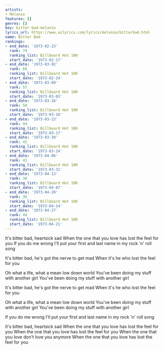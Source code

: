 ```yaml
---
artists:
- Melanie
features: []
genres: []
key: bitter-bad-melanie
lyrics_url: https://www.azlyrics.com/lyrics/melanie/bitterbad.html
name: Bitter Bad
rankings:
- end_date: '1973-02-23'
  rank: 79
  ranking_list: Billboard Hot 100
  start_date: '1973-02-17'
- end_date: '1973-03-02'
  rank: 66
  ranking_list: Billboard Hot 100
  start_date: '1973-02-24'
- end_date: '1973-03-09'
  rank: 57
  ranking_list: Billboard Hot 100
  start_date: '1973-03-03'
- end_date: '1973-03-16'
  rank: 50
  ranking_list: Billboard Hot 100
  start_date: '1973-03-10'
- end_date: '1973-03-23'
  rank: 44
  ranking_list: Billboard Hot 100
  start_date: '1973-03-17'
- end_date: '1973-03-30'
  rank: 42
  ranking_list: Billboard Hot 100
  start_date: '1973-03-24'
- end_date: '1973-04-06'
  rank: 41
  ranking_list: Billboard Hot 100
  start_date: '1973-03-31'
- end_date: '1973-04-13'
  rank: 38
  ranking_list: Billboard Hot 100
  start_date: '1973-04-07'
- end_date: '1973-04-20'
  rank: 36
  ranking_list: Billboard Hot 100
  start_date: '1973-04-14'
- end_date: '1973-04-27'
  rank: 44
  ranking_list: Billboard Hot 100
  start_date: '1973-04-21'
---
```


It's bitter bad, heartsick sad
When the one that you love has lost the feel for you
If you do me wrong
I'll put your first and last name in my rock 'n' roll song

It's bitter bad, he's got the nerve to get mad
When it's he who lost the feel for you

Oh what a life, what a mean low down world
You've been doing my stuff with another girl
You've been doing my stuff with another girl

It's bitter bad, he's got the nerve to get mad
When it's he who lost the feel for you

Oh what a life, what a mean low down world
You've been doing my stuff with another girl
You've been doing my stuff with another girl

If you do me wrong
I'll put your first and last name in my rock 'n' roll song

It's bitter bad, heartsick sad
When the one that you love has lost the feel for you
When the one that you love has lost the feel for you
When the one that you love don't love you anymore
When the one that you love has lost the feel for you



